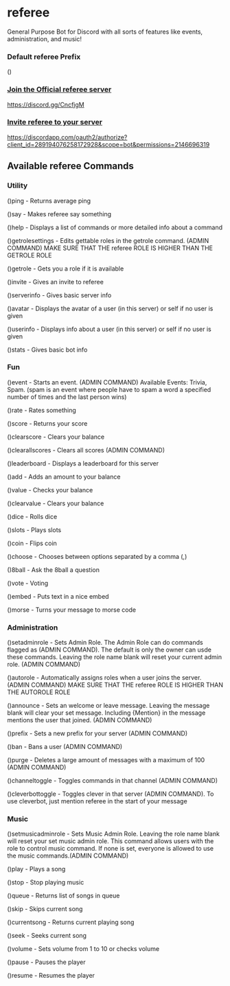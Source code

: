 # referee
General Purpose Bot for Discord with all sorts of features like events, administration, and music!

### Default referee Prefix
()
### [Join the Official referee server](https://discord.gg/CncfjgM)
https://discord.gg/CncfjgM
### [Invite referee to your server](https://discordapp.com/oauth2/authorize?client_id=289194076258172928&scope=bot&permissions=2146696319)
https://discordapp.com/oauth2/authorize?client_id=289194076258172928&scope=bot&permissions=2146696319
## Available referee Commands

### Utility
()ping - Returns average ping 

()say - Makes referee say something 

()help - Displays a list of commands or more detailed info about a command 

()getrolesettings - Edits gettable roles in the getrole command. (ADMIN COMMAND) MAKE SURE THAT THE referee ROLE IS HIGHER THAN THE GETROLE ROLE 

()getrole - Gets you a role if it is available 

()invite - Gives an invite to referee

()serverinfo - Gives basic server info 

()avatar - Displays the avatar of a user (in this server) or self if no user is given 

()userinfo - Displays info about a user (in this server) or self if no user is given 

()stats - Gives basic bot info 

### Fun
()event - Starts an event. (ADMIN COMMAND)  Available Events: Trivia, Spam. (spam is an event where people have to spam a word a specified number of times and the last person wins)

()rate - Rates something 

()score - Returns your score 

()clearscore - Clears your balance 

()clearallscores - Clears all scores (ADMIN COMMAND) 

()leaderboard - Displays a leaderboard for this server 

()add - Adds an amount to your balance 

()value - Checks your balance 

()clearvalue - Clears your balance 

()dice - Rolls dice 

()slots - Plays slots

()coin - Flips coin

()choose - Chooses between options separated by a comma (,) 

()8ball - Ask the 8ball a question 

()vote - Voting 

()embed - Puts text in a nice embed 

()morse - Turns your message to morse code

### Administration
()setadminrole - Sets Admin Role. The Admin Role can do commands flagged as (ADMIN COMMAND). The default is only the owner can usde these commands. Leaving the role name blank will reset your current admin role. (ADMIN COMMAND) 

()autorole - Automatically assigns roles when a user joins the server. (ADMIN COMMAND) MAKE SURE THAT THE referee ROLE IS HIGHER THAN THE AUTOROLE ROLE 

()announce - Sets an welcome or leave message. Leaving the message blank will clear your set message. Including {Mention} in the message mentions the user that joined. (ADMIN COMMAND)

()prefix - Sets a new prefix for your server (ADMIN COMMAND)

()ban - Bans a user (ADMIN COMMAND) 

()purge - Deletes a large amount of messages with a maximum of 100 (ADMIN COMMAND) 

()channeltoggle - Toggles commands in that channel (ADMIN COMMAND) 

()cleverbottoggle - Toggles clever in that server (ADMIN COMMAND). To use cleverbot, just mention referee in the start of your message

### Music
()setmusicadminrole - Sets Music Admin Role. Leaving the role name blank will reset your set music admin role. This command allows users with the role to control music command. If none is set, everyone is allowed to use the music commands.(ADMIN COMMAND)

()play - Plays a song 

()stop - Stop playing music 

()queue - Returns list of songs in queue 

()skip - Skips current song 

()currentsong - Returns current playing song 

()seek - Seeks current song 

()volume - Sets volume from 1 to 10 or checks volume  

()pause - Pauses the player 

()resume - Resumes the player

